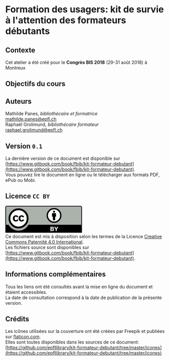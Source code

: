 # Formation des usagers: kit de survie à l'attention des formateurs débutants


## Contexte
Cet atelier a été créé pour le **Congrès BIS 2018** (29-31 août 2018) à Montreux


## Objectifs du cours



## Auteurs
Mathilde Panes, *bibliothécaire et formatrice*   
[mathilde.panes@epfl.ch](mailto:mathilde.panes@epfl.ch)   
Raphaël Grolimund, *bibliothécaire formateur*   
[raphael.grolimund@epfl.ch](mailto:raphael.grolimund@epfl.ch)   


## Version `0.1`
La dernière version de ce document est disponible sur [https://www.gitbook.com/book/fbib/kit-formateur-debutant](https://www.gitbook.com/book/fbib/kit-formateur-debutant).   
Vous pouvez lire le document en ligne ou le télécharger aux formats PDF, ePub ou Mobi.   


## Licence `CC BY`
![logo CC-BY](icones/by.svg)   
Ce document est mis à disposition selon les termes de la Licence [Creative Commons Paternité 4.0 International](http://creativecommons.org/licenses/by/4.0/deed.fr).   
Les fichiers source sont disponibles sur [https://www.gitbook.com/book/fbib/kit-formateur-debutant](https://www.gitbook.com/book/fbib/kit-formateur-debutant).   

## Informations complémentaires
Tous les liens ont été consultés avant la mise en ligne du document et étaient accessibles.   
La date de consultation correspond à la date de publication de la présente version.   

## Crédits
Les icônes utilisées sur la couverture ont été créées par Freepik et publiées sur [flaticon.com](icones/license.html).   
Elles sont toutes disponibles dans les sources de ce document: [https://github.com/epfllibrary/kit-formateur-debutant/tree/master/icones](https://github.com/epfllibrary/kit-formateur-debutant/tree/master/icones)
